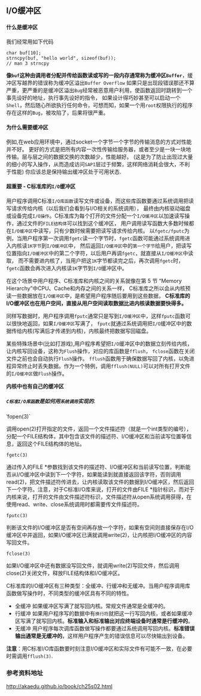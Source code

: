 ## I/O缓冲区

#### 什么是缓冲区

我们经常用如下代码

    char buf[10];
    strncpy(buf, "hello world", sizeof(buf));
    // man 3 strncpy 

**像`buf`这种由调用者分配并传给函数读或写的一段内存通常称为缓冲区`Buffer`**，缓冲区写越界的错误称为缓冲区溢出`Buffer Overflow`
如果只是出现段错误那还不算严重，更严重的是缓冲区溢出`Bug`经常被恶意用户利用，使函数返回时跳转到一个事先设好的地址，执行事先设好的指令，
如果设计得巧妙甚至可以启动一个`Shell`，然后随心所欲执行任何命令，可想而知，如果一个用`root`权限执行的程序存在这样的`Bug`，被攻陷了，后果将很严重。

#### 为什么需要缓冲区

例如,在web应用环境中，通过socket一个字节一个字节的传输消息的方式对性能并不好。
更好的方式是把所有内容一次性传输给服务器，或者至少是一块一块地传输。层与层之间的数据交换的次数越少，性能越好。
(这是为了防止出现过大量的细小的写入操作，从而造成访问`SAPI`层过于频繁，这样网络消耗会很大，不利于性能)
你应该总是保持输出缓冲区处于可用状态.

#### 超重要 - C标准库的`I/O`缓冲区 

用户程序调用C标准`I/O库函数`读写文件或设备，而这些库函数要通过系统调用把读写请求传给内核（以后我们会看到与I/O相关的系统调用），
最终由内核驱动磁盘或设备完成`I/O操作`。C标准库为每个打开的文件分配一个`I/O缓冲区`以加速读写操作，通过文件的`FILE结构体`可以找到这个缓冲区，
用户调用读写函数大多数时候都在`I/O缓冲区`中读写，只有少数时候需要把读写请求传给内核。
以`fgetc/fputc`为例，当用户程序第一次调用`fgetc`读一个字节时，`fgetc`函数可能通过系统调用进入内核读`1K字节`到`I/O缓冲区`中，
然后返回`I/O缓冲区`中的`第一个字节`给用户，把读写位置指向`I/O缓冲区`中的第二个字符，以后用户再调`fgetc`，就直接从`I/O缓冲区`中读取，
而不需要进内核了，当用户把这`1K`字节都读完之后，再次调用`fgetc`时，`fgetc`函数会再次进入内核读`1K`字节到`I/O`缓冲区中。

在这个场景中用户程序、C标准库和内核之间的关系就像在第 5 节 “Memory Hierarchy”中CPU、Cache和内存之间的关系一样，
C标准库之所以会从内核预读一些数据放在`I/O缓冲区`中，是希望用户程序随后要用到这些数据，
**C标准库的I/O缓冲区也在用户空间，直接从用户空间读取数据比进内核读数据要快得多。**

同样写数据时，用户程序调用`fputc`通常只是写到`I/O缓冲区`中，这样`fputc`函数可以很快地返回，如果`I/O缓冲区`写满了，
`fputc`就通过系统调用把`I/O`缓冲区中的数据传给内核(写满后才传递到内核)，内核最终把数据写回磁盘。

某些特殊场景中(比如打游戏),用户程序希望把`I/O`缓冲区中的数据立刻传给内核，让内核写回设备，这称为`Flush`操作，对应的库函数是`fflush`，
`fclose`函数在关闭文件之前也会自动执行`Flush`操作。
`fflush`函数用于确保数据写回了内核，以免进程异常终止时丢失数据。作为一个特例，调用`fflush(NULL)`可以对所有打开文件的`I/O缓冲区`做`Flush`操作。

**内核中也有自己的缓冲区**

##### `C标准I/O库函数`是如何用`系统调用`实现的. 

‵fopen(3)`

调用open(2)打开指定的文件，返回一个文件描述符（就是一个int类型的编号），分配一个FILE结构体，其中包含该文件的描述符、I/O缓冲区和当前读写位置等信息，返回这个FILE结构体的地址。

`fgetc(3)`

通过传入的FILE *参数找到该文件的描述符、I/O缓冲区和当前读写位置，判断能否从I/O缓冲区中读到下一个字符，如果能读到就直接返回该字符，否则调用read(2)，把文件描述符传进去，让内核读取该文件的数据到I/O缓冲区，然后返回下一个字符。注意，对于C标准I/O库来说，打开的文件由FILE *指针标识，而对于内核来说，打开的文件由文件描述符标识，文件描述符从open系统调用获得，在使用read、write、close系统调用时都需要传文件描述符。

`fputc(3)`

判断该文件的I/O缓冲区是否有空间再存放一个字符，如果有空间则直接保存在I/O缓冲区中并返回，如果I/O缓冲区已满就调用write(2)，让内核把I/O缓冲区的内容写回文件。

`fclose(3)`

如果I/O缓冲区中还有数据没写回文件，就调用write(2)写回文件，然后调用close(2)关闭文件，释放FILE结构体和I/O缓冲区。


C标准库的I/O缓冲区有三种类型：全缓冲、行缓冲和无缓冲。当用户程序调用库函数做写操作时，不同类型的缓冲区具有不同的特性。

 - 全缓冲 如果缓冲区写满了就写回内核。常规文件通常是全缓冲的。
 - 行缓冲 如果用户程序写的数据中有`换行符`就把这一行写回内核，或者如果缓冲区写满了就写回内核。**标准输入和标准输出对应终端设备时通常是行缓冲的**。
 - 无缓冲 用户程序每次调库函数做写操作都要通过系统调用写回内核。**标准错误输出通常是无缓冲的**，这样用户程序产生的错误信息可以尽快输出到设备。
 
**注意**：用C标准I/O库函数要时刻注意I/O缓冲区和实际文件有可能不一致，在必要时需调用`fflush(3)`. 
      
### 参考资料地址

http://akaedu.github.io/book/ch25s02.html